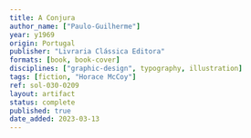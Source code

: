 ```yaml
---
title: A Conjura
author_name: ["Paulo-Guilherme"]
year: y1969
origin: Portugal
publisher: "Livraria Clássica Editora"
formats: [book, book-cover]
disciplines: ["graphic-design", typography, illustration]
tags: [fiction, "Horace McCoy"]
ref: sol-030-0209
layout: artifact
status: complete
published: true
date_added: 2023-03-13
---
```

